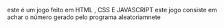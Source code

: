 este é um jogo feito em HTML , CSS E JAVASCRIPT
este jogo consiste em achar o número gerado pelo programa aleatoriamnete 
